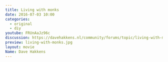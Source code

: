 ```yaml
---
title: Living with monks
date: 2016-07-03 10:00
categories:
  - original
  - diy
youtube: FRUnAaJz96c
discussion: https://davehakkens.nl/community/forums/topic/living-with-monks/
preview: living-with-monks.jpg
layout: movie
Name: Dave Hakkens
---
```

